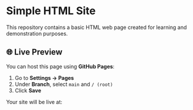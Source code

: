 # Simple HTML Site

This repository contains a basic HTML web page created for learning and demonstration purposes.

## 🌐 Live Preview
You can host this page using **GitHub Pages**:
1. Go to **Settings → Pages**
2. Under **Branch**, select `main` and `/ (root)`
3. Click **Save**

Your site will be live at:

